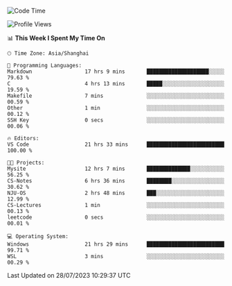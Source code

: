 <!--START_SECTION:waka-->
![Code Time](http://img.shields.io/badge/Code%20Time-1%2C080%20hrs%205%20mins-blue)

![Profile Views](http://img.shields.io/badge/Profile%20Views-1-blue)

📊 **This Week I Spent My Time On** 

```text
🕑︎ Time Zone: Asia/Shanghai

💬 Programming Languages: 
Markdown                 17 hrs 9 mins       ████████████████████░░░░░   79.63 % 
C                        4 hrs 13 mins       █████░░░░░░░░░░░░░░░░░░░░   19.59 % 
Makefile                 7 mins              ░░░░░░░░░░░░░░░░░░░░░░░░░   00.59 % 
Other                    1 min               ░░░░░░░░░░░░░░░░░░░░░░░░░   00.12 % 
SSH Key                  0 secs              ░░░░░░░░░░░░░░░░░░░░░░░░░   00.06 % 

🔥 Editors: 
VS Code                  21 hrs 33 mins      █████████████████████████   100.00 % 

🐱‍💻 Projects: 
Mysite                   12 hrs 7 mins       ██████████████░░░░░░░░░░░   56.25 % 
CS-Notes                 6 hrs 36 mins       ████████░░░░░░░░░░░░░░░░░   30.62 % 
NJU-OS                   2 hrs 48 mins       ███░░░░░░░░░░░░░░░░░░░░░░   12.99 % 
CS-Lectures              1 min               ░░░░░░░░░░░░░░░░░░░░░░░░░   00.13 % 
leetcode                 0 secs              ░░░░░░░░░░░░░░░░░░░░░░░░░   00.01 % 

💻 Operating System: 
Windows                  21 hrs 29 mins      █████████████████████████   99.71 % 
WSL                      3 mins              ░░░░░░░░░░░░░░░░░░░░░░░░░   00.29 % 
```


 Last Updated on 28/07/2023 10:29:37 UTC
<!--END_SECTION:waka-->
